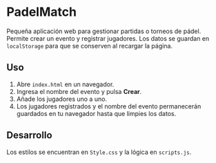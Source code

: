# PadelMatch

Pequeña aplicación web para gestionar partidas o torneos de pádel. Permite crear un evento y registrar jugadores. Los datos se guardan en `localStorage` para que se conserven al recargar la página.

## Uso

1. Abre `index.html` en un navegador.
2. Ingresa el nombre del evento y pulsa **Crear**.
3. Añade los jugadores uno a uno.
4. Los jugadores registrados y el nombre del evento permanecerán guardados en tu navegador hasta que limpies los datos.

## Desarrollo

Los estilos se encuentran en `Style.css` y la lógica en `scripts.js`.

